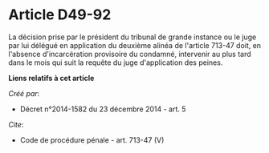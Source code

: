 # Article D49-92

La décision prise par le président du tribunal de grande instance ou le juge par lui délégué en application du deuxième
alinéa de l'article 713-47 doit, en l'absence d'incarcération provisoire du condamné, intervenir au plus tard dans le mois
qui suit la requête du juge d'application des peines.

**Liens relatifs à cet article**

_Créé par_:

  - Décret n°2014-1582 du 23 décembre 2014 - art. 5

_Cite_:

  - Code de procédure pénale - art. 713-47 (V)

